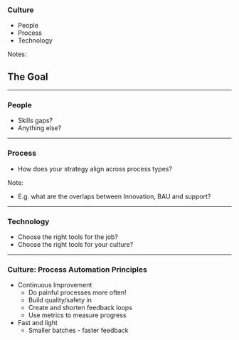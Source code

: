 ### Culture

- People
- Process
- Technology

Notes:

## The Goal

<!-- - Sustainably enable growth whilst controlling costs -->
  <!-- - Reduce complexity .element: class="fragment" -->
  <!-- - Reduce time .element: class="fragment" -->
  <!-- - Increase quality .element: class="fragment" -->
  <!-- - Increase safety / reduce risk .element: class="fragment" -->

---

### People

- Skills gaps?
- Anything else?

---

### Process

- How does your strategy align across process types?

Note:
  - E.g. what are the overlaps between Innovation, BAU and support?

---

### Technology

- Choose the right tools for the job?
- Choose the right tools for your culture?

---

### Culture: Process Automation Principles

- Continuous Improvement <!-- .element: class="fragment" -->
  - Do painful processes <span class="highlight">more</span> often!
  - Build quality/safety in
  - Create and shorten feedback loops
  - Use metrics to measure progress
- Fast and light <!-- .element: class="fragment" -->
  - Smaller batches - faster feedback
